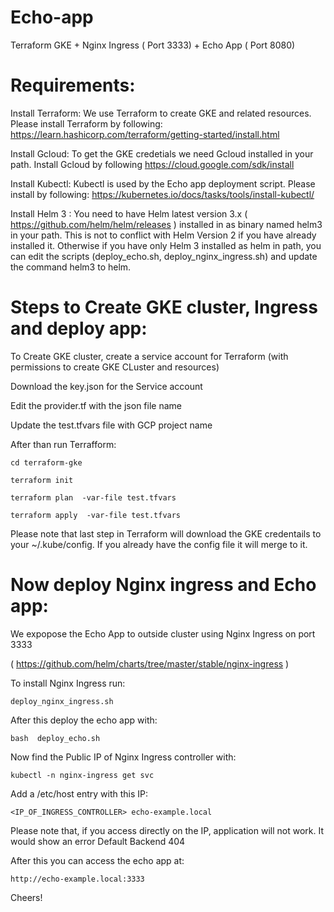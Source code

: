 # Echo-app
Terraform GKE + Nginx Ingress ( Port 3333) + Echo App ( Port 8080)

# Requirements:

Install Terraform: We use Terraform to create GKE and related resources.
Please install Terraform by following: https://learn.hashicorp.com/terraform/getting-started/install.html


Install Gcloud: To get the GKE credetials we need Gcloud installed in your path.
Install Gcloud by following https://cloud.google.com/sdk/install

Install Kubectl: Kubectl is used by the Echo app deployment script. Please install by following: https://kubernetes.io/docs/tasks/tools/install-kubectl/


Install Helm 3 : 
You need to have Helm latest version 3.x ( https://github.com/helm/helm/releases ) installed in as binary named helm3 in your path. This is not to conflict with Helm Version 2 if you have already installed it. Otherwise if you have only Helm 3 installed as helm in path, you can edit the scripts (deploy_echo.sh, deploy_nginx_ingress.sh) and update the command helm3 to helm.


# Steps to Create GKE cluster, Ingress and deploy app:


To Create GKE cluster, create a service account for Terraform  (with permissions to create GKE CLuster and resources)

Download the key.json for the Service account

Edit the provider.tf with the json file name

Update the test.tfvars file with GCP project name

After than run Terrafform:

`cd terraform-gke`

 `terraform init`

`terraform plan  -var-file test.tfvars`

`terraform apply  -var-file test.tfvars`

Please note that last step in Terraform will download the GKE credentails to your ~/.kube/config. If you already have the config file it will merge to it.

# Now deploy Nginx ingress and Echo app:

We expopose the Echo App to outside cluster using Nginx Ingress on port 3333

( https://github.com/helm/charts/tree/master/stable/nginx-ingress )

To install Nginx Ingress run:


`deploy_nginx_ingress.sh
`

After this deploy the echo app with:


`
bash  deploy_echo.sh
`

Now find the Public IP of Nginx Ingress controller with:


`kubectl -n nginx-ingress get svc`

Add a /etc/host entry with this IP:


`<IP_OF_INGRESS_CONTROLLER> echo-example.local`

Please note that, if you access directly on the IP, application will not work. It would show an error Default Backend 404


After this you can access the echo app at:

`http://echo-example.local:3333`

Cheers!
